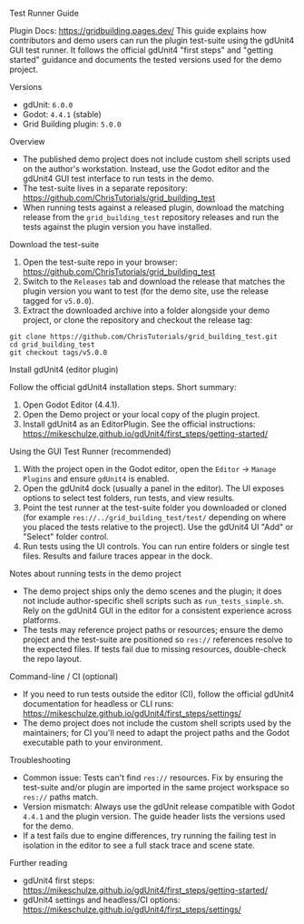 Test Runner Guide

Plugin Docs: https://gridbuilding.pages.dev/
This guide explains how contributors and demo users can run the plugin test-suite using the gdUnit4 GUI test runner. It follows the official gdUnit4 "first steps" and "getting started" guidance and documents the tested versions used for the demo project.

Versions
- gdUnit: `6.0.0`
- Godot: `4.4.1` (stable)
- Grid Building plugin: `5.0.0`

Overview

- The published demo project does not include custom shell scripts used on the author's workstation. Instead, use the Godot editor and the gdUnit4 GUI test interface to run tests in the demo.
- The test-suite lives in a separate repository: https://github.com/ChrisTutorials/grid_building_test
- When running tests against a released plugin, download the matching release from the `grid_building_test` repository releases and run the tests against the plugin version you have installed.

Download the test-suite

1. Open the test-suite repo in your browser: https://github.com/ChrisTutorials/grid_building_test
2. Switch to the `Releases` tab and download the release that matches the plugin version you want to test (for the demo site, use the release tagged for `v5.0.0`).
3. Extract the downloaded archive into a folder alongside your demo project, or clone the repository and checkout the release tag:

```
git clone https://github.com/ChrisTutorials/grid_building_test.git
cd grid_building_test
git checkout tags/v5.0.0
```

Install gdUnit4 (editor plugin)

Follow the official gdUnit4 installation steps. Short summary:

1. Open Godot Editor (4.4.1).
2. Open the Demo project or your local copy of the plugin project.
3. Install gdUnit4 as an EditorPlugin. See the official instructions: https://mikeschulze.github.io/gdUnit4/first_steps/getting-started/

Using the GUI Test Runner (recommended)

1. With the project open in the Godot editor, open the `Editor` → `Manage Plugins` and ensure `gdUnit4` is enabled.
2. Open the gdUnit4 dock (usually a panel in the editor). The UI exposes options to select test folders, run tests, and view results.
3. Point the test runner at the test-suite folder you downloaded or cloned (for example `res://../grid_building_test/test/` depending on where you placed the tests relative to the project). Use the gdUnit4 UI "Add" or "Select" folder control.
4. Run tests using the UI controls. You can run entire folders or single test files. Results and failure traces appear in the dock.

Notes about running tests in the demo project

- The demo project ships only the demo scenes and the plugin; it does not include author-specific shell scripts such as `run_tests_simple.sh`. Rely on the gdUnit4 GUI in the editor for a consistent experience across platforms.
- The tests may reference project paths or resources; ensure the demo project and the test-suite are positioned so `res://` references resolve to the expected files. If tests fail due to missing resources, double-check the repo layout.

Command-line / CI (optional)

- If you need to run tests outside the editor (CI), follow the official gdUnit4 documentation for headless or CLI runs: https://mikeschulze.github.io/gdUnit4/first_steps/settings/
- The demo project does not include the custom shell scripts used by the maintainers; for CI you'll need to adapt the project paths and the Godot executable path to your environment.

Troubleshooting

- Common issue: Tests can't find `res://` resources. Fix by ensuring the test-suite and/or plugin are imported in the same project workspace so `res://` paths match.
- Version mismatch: Always use the gdUnit release compatible with Godot `4.4.1` and the plugin version. The guide header lists the versions used for the demo.
- If a test fails due to engine differences, try running the failing test in isolation in the editor to see a full stack trace and scene state.

Further reading

- gdUnit4 first steps: https://mikeschulze.github.io/gdUnit4/first_steps/getting-started/
- gdUnit4 settings and headless/CI options: https://mikeschulze.github.io/gdUnit4/first_steps/settings/
